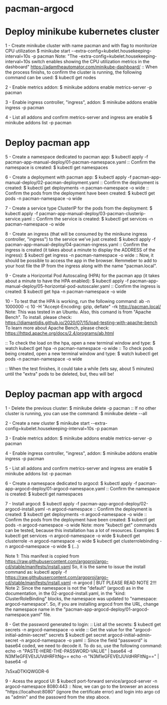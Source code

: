 # pacman-argocd


# Deploy minikube kubernetes cluster

1 - Create minikube cluster with name pacman and with flag to monitorize CPU utilization
$ minikube start --extra-config=kubelet.housekeeping-interval=10s -p pacman
Note:
"The -extra-config=kubelet.housekeeping-interval=10s switch enables showing the CPU utilization metrics in the dashboard"
https://adamtheautomator.com/minikube-dashboard/
:: When the process finishs, to confirm the cluster is running, the following command can be used:
$ kubectl get nodes

2 - Enable metrics addon:
$ minikube addons enable metrics-server -p pacman

3 - Enable ingress controller, "ingress", addon:
$ minikube addons enable ingress -p pacman

4 - List all addons and confirm metrics-server and ingress are enable
$ minikube addons list -p pacman

# Deploy pacman app

5 - Create a namespace dedicated to pacman app:
$ kubectl apply -f pacman-app-manual-deploy/01-pacman-namespace.yaml
:: Confirm the namespace is created:
$ kubectl get namespaces


6 - Create a deployment with pacman app:
$ kubectl apply -f pacman-app-manual-deploy/02-pacman-deployment.yaml
:: Confirm the deployment is created:
$ kubectl get deployments -n pacman-namespace -o wide
:: Confirm the pods from the deployment have been created:
$ kubectl get pods -n pacman-namespace -o wide

7 - Create a service type ClusterIP for the pods from the deployment:
$ kubectl apply -f pacman-app-manual-deploy/03-pacman-clusterip-service.yaml
:: Confirm the service is created:
$ kubectl get services -n pacman-namespace -o wide

8 - Create an ingress (that will be consumed by the minikune ingress controller, "ingress") to the service we've just created:
$ kubectl apply -f pacman-app-manual-deploy/04-pacman-ingress.yaml
:: Confirm the ingress is created (it takes about a minute to display the ADDRESS of the ingress):
$ kubectl get ingress -n pacman-namespace -o wide
:: Now, it should be possible to access the app in the browser. Remmeber to add to your host file the IP from the ingress along with the name "pacman.local".

9 - Create a Horizontal Pod Autoscaling (HPA) for the pacman app (it takes about a minute to have the HPA enabled):
$ kubectl apply -f pacman-app-manual-deploy/05-horizontal-pod-autoscaler.yaml
:: Confirm the ingress is created:
$ kubectl get hpa -n pacman-namespace -o wide

10 - To test that the HPA is working, run the following command:
ab -n 1000000 -c 10 -H "Accept-Encoding: gzip, deflate" -rk http://pacman.local/
Note: This was tested in an Ubuntu. Also, this comand is from "Apache Bench". 
To install. please check:
https://diamantidis.github.io/2020/07/15/load-testing-with-apache-bench
To learn more about Apache Bench, please check:
https://httpd.apache.org/docs/2.4/programs/ab.html

:: To check the load on the hpa, open a new terminal window and type:
$ watch kubectl get hpa -n pacman-namespace -o wide
:: To check pods being created, open a new terminal window and type:
$ watch kubectl get pods -n pacman-namespace -o wide

:: When the test finishes, it could take a while (lets say, about 5 minutes) until the "extra" pods to be deleted, but, theu will be!


# Deploy pacman app with argocd
1 - Delete the previous cluster:
$ minikube delete -p pacman
:: If no other cluster is running, you can use the command:
$ minikube delete --all

2 - Create a new cluster
$ minikube start --extra-config=kubelet.housekeeping-interval=10s -p pacman

3 - Enable metrics addon:
$ minikube addons enable metrics-server -p pacman

4 - Enable ingress controller, "ingress", addon:
$ minikube addons enable ingress -p pacman

5 - List all addons and confirm metrics-server and ingress are enable
$ minikube addons list -p pacman

6 - Create a namespace dedicated to argocd:
$ kubectl apply -f pacman-app-argocd-deploy/01-argocd-namespace.yaml
:: Confirm the namespace is created:
$ kubectl get namespaces

7 - Install argocd:
$ kubectl apply -f pacman-app-argocd-deploy/02-argocd-install.yaml -n argocd-namespace
:: Confirm the deployment is created:
$ kubectl get deployments -n argocd-namespace -o wide
:: Confirm the pods from the deployment have been created:
$ kubectl get pods -n argocd-namespace -o wide
Note: more "kubectl get" commands can be tested, because this installation has a lot of resources. Examples:
$ kubectl get services -n argocd-namespace -o wide
$ kubectl get clusterrole -n argocd-namespace -o wide
$ kubectl get clusterrolebinding -n argocd-namespace -o wide
$ (...)

Note 1: This manifest is copied from https://raw.githubusercontent.com/argoproj/argo-cd/stable/manifests/install.yaml
So, it is the same to issue the install command as: kubectl apply -f https://raw.githubusercontent.com/argoproj/argo-cd/stable/manifests/install.yaml -n argocd | BUT PLEASE READ NOTE 2!!!
Note 2: Since the namespace is not the "default" (argocd) as in the documentation, in the 02-argocd-install.yaml, in the "kind: ClusterRoleBinding" blocks, the namespace was updated to "namespace: argocd-namespace".
So, if you are installing argocd from the URL, change the namespace name in the "pacman-app-argocd-deploy/01-argocd-namespace.yaml" file.

8 - Get the password generated to login:
:: List all the secrets:
$ kubectl get secrets -n argocd-namespace -o wide
:: Get the value for the "argocd-initial-admin-secret" secrets
$ kubectl get secret argocd-initial-admin-secret -n argocd-namespace -o yaml
:: Since the field "password" is base64 coded, we need to decode it. To do so, use the following command:
echo -n "PASTE-HERE-THE-PASSWORD-VALUE" | base64 -d
N3M1eGFEVEtJUVdHRFItNg==
echo -n "N3M1eGFEVEtJUVdHRFItNg==" | base64 -d

7s5xaDTKIQWGDR-6

9 - Acess the argocd UI:
$ kubectl port-forward service/argocd-server -n argocd-namespace 8080:443
:: Now, we can go to the browser an access "https://localhost:8080" (ignore the certificate error) and login into argo cd as "admin" and the passowrd from the step aboce.